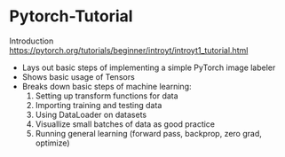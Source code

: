 # Pytorch-Tutorial

Introduction
https://pytorch.org/tutorials/beginner/introyt/introyt1_tutorial.html
- Lays out basic steps of implementing a simple PyTorch image labeler
- Shows basic usage of Tensors
- Breaks down basic steps of machine learning:
  1. Setting up transform functions for data
  2. Importing training and testing data
  3. Using DataLoader on datasets
  4. Visuallize small batches of data as good practice
  5. Running general learning (forward pass, backprop, zero grad, optimize)
